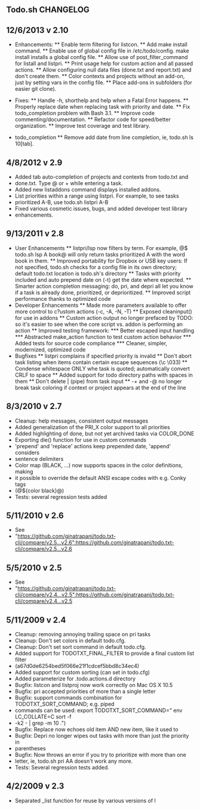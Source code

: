 Todo.sh CHANGELOG
---

## 12/6/2013 v 2.10

* Enhancements:
** Enable term filtering for listcon.
** Add make install command.
** Enable use of global config file in /etc/todo/config. make install installs
a global config file.
** Allow use of post_filter_command for listall and listpri.
** Print usage help for custom action and all passed actions.
** Allow configuring null data files (done.txt and report.txt) and don't create
them.
** Color contexts and projects without an add-on, just by setting vars in the
config file.
** Place add-ons in subfolders (for easier git clone).

* Fixes:
** Handle -h, shorthelp and help when a Fatal Error happens.
** Properly replace date when replacing task with priority and date.
** Fix todo_completion problem with Bash 3.1.
** Improve code commenting/documentation.
** Refactor code for speed/better organization.
** Improve test coverage and test library.

* todo_completion
** Remove add date from line completion, ie, todo.sh ls 10[tab].

## 4/8/2012 v 2.9

* Added tab auto-completion of projects and contexts from todo.txt and
* done.txt. Type @<Tab> or +<Tab> while entering a task.
* Added new listaddons command displays installed addons.
* List priorities within a range using listpri. For example, to see tasks
* prioritized A-B, use todo.sh listpri A-B
* Fixed various cosmetic issues, bugs, and added developer test library
* enhancements.

## 9/13/2011 v 2.8
* User Enhancements
** listpri/lsp now filters by term. For example, @$ todo.sh lsp A book@ will
only return tasks prioritized A with the word book in them.
** Improved portability for Dropbox or USB key users: If not specified, todo.sh
checks for a config file in its own directory; default todo.txt location is
todo.sh's directory
** Tasks with priority included and auto prepend date on (-t) get the date
where expected. 
** Smarter action completion messaging: do, pri, and depri all let you know if
a task is already done, prioritized, or deprioritized.
** Improved script performance thanks to optimized code
* Developer Enhancements
** Made more parameters available to offer more control to c?ustom actions (-c,
-A, -N, -T)
** Exposed cleaninput() for use in addons
** Custom action output no longer prefaced by TODO: so it's easier to see when
the core script vs. addon is performing an action
** Improved testing framework:
*** Better escaped input handling
*** Abstracted make_action function to test custom action behavior
*** Added tests for source code compliance
*** Cleaner, simpler, modernized, optimized code
* Bugfixes
** listpri complains if specified priority is invalid
** Don't abort task listing when items contain certain escape sequences (\c
\033)
** Condense whitespace ONLY whe task is quoted; automatically convert CRLF to
space
** Added support for todo directory paths with spaces in them
** Don't delete | (pipe) from task input
** -+ and -@ no longer break task coloring if context or project appears at the
end of the line

## 8/3/2010 v 2.7
* Cleanup: help messages, consistent output messages
* Added generalization of the PRI_X color support to all priorities
* Added highlighting of done, but not yet archived tasks via COLOR_DONE
* Exporting die() function for use in custom commands
* 'prepend' and 'replace' actions keep prepended date, 'append' considers
* sentence delimiters
* Color map (BLACK, ...) now supports spaces in the color definitions, making
* it possible to override the default ANSI escape codes with e.g. Conky tags
* (@${color black}@)
* Tests: several regression tests added

## 5/11/2010 v 2.6
* See
* "https://github.com/ginatrapani/todo.txt-cli/compare/v2.5...v2.6":https://github.com/ginatrapani/todo.txt-cli/compare/v2.5...v2.6

##  5/5/2010 v 2.5
* See
* "https://github.com/ginatrapani/todo.txt-cli/compare/v2.4...v2.5":https://github.com/ginatrapani/todo.txt-cli/compare/v2.4...v2.5 

## 5/11/2009 v 2.4
* Cleanup: removing annoying trailing space on pri tasks
* Cleanup: Don't set colors in default todo.cfg.
* Cleanup: Don't set sort command in default todo.cfg.
* Added support for TODOTXT_FINAL_FILTER to provide a final custom list filter
* (a67d0de6254bed5f066e21f1cdcef5bbd8c34ec4)
* Added support for custom sorting (can set in todo.cfg)
* Added parameterize for .todo.actions.d directory
* Bugfix: listcon and listproj now work correctly on Mac OS X 10.5
* Bugfix: pri accepted priorities of more than a single letter
* Bugfix: support commands combination for TODOTXT_SORT_COMMAND; e.g. piped
* commands can be used: export TODOTXT_SORT_COMMAND=" env LC_COLLATE=C sort -f
* -k2 - | grep -m 10  .")
* Bugfix: Replace now echoes old item AND new item, like it used to
* Bugfix: Depri no longer wipes out tasks with more than just the priority in
* parentheses
* Bugfix: Now throws an error if you try to prioritize with more than one
* letter, ie, todo.sh pri AA doesn't work any more.
* Tests: Several regression tests added.

## 4/2/2009 v 2.3
* Separated _list function for reuse by various versions of l
